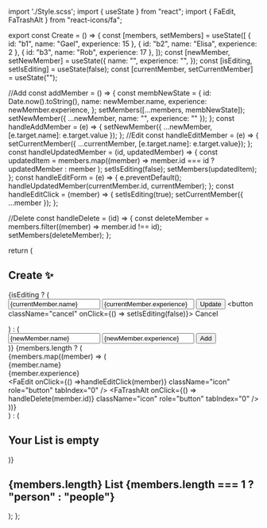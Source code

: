 import './Style.scss';
import { useState } from "react";
import { FaEdit, FaTrashAlt } from "react-icons/fa";

export const Create = () => {
  const [members, setMembers] = useState([
    { id: "b1", name: "Gael", experience: 15 },
    { id: "b2", name: "Elisa", experience: 2 },
    { id: "b3", name: "Rob", experience: 17 },
  ]);
  const [newMember, setNewMember] = useState({
    name: "",
    experience: "",
  });
  const [isEditing, setIsEditing] = useState(false);
  const [currentMember, setCurrentMember] = useState("");

  //Add
  const addMember = () => {
    const membNewState = {
      id: Date.now().toString(),
      name: newMember.name,
      experience: newMember.experience,
    };
    setMembers([...members, membNewState]);
    setNewMember({ ...newMember, name: "", experience: "" });
  };
  const handleAddMember = (e) => {
    setNewMember({ ...newMember, [e.target.name]: e.target.value });
  };
  //Edit
  const handleEditMember = (e) => {
    setCurrentMember({ ...currentMember, [e.target.name]: e.target.value});
  };
  const handleUpdatedMember = (id, updatedMember) => {
    const updatedItem = members.map((member) =>
      member.id === id ? updatedMember : member
    );
    setIsEditing(false);
    setMembers(updatedItem);
  };
  const handleEditForm = (e) => {
    e.preventDefault();
    handleUpdatedMember(currentMember.id, currentMember);
  };
  const handleEditClick = (member) => {
    setIsEditing(true);
    setCurrentMember({ ...member });
  };

  //Delete
  const handleDelete = (id) => {
    const deleteMember = members.filter((member) => member.id !== id);
    setMembers(deleteMember);
  };

  return (
    <div>
      <div className="people">
        <div className="container">
          <h2>Create ✨</h2>
          {isEditing ? (
            <form className="edit" onSubmit={handleEditForm}>
              <input
                name="name"
                type="text"
                placeholder="Edit Name"
                onChange={handleEditMember}
                value={currentMember.name}
              />
              <input
                name="experience"
                type="text"
                placeholder="Edit Experience"
                onChange={handleEditMember}
                value={currentMember.experience}
              />
              <button className="update" type="submit">
                Update
              </button>
              <button className="cancel" onClick={() => setIsEditing(false)}>
                Cancel
              </button>
            </form>
          ) : (
            <div className="add">
              <input
                onChange={handleAddMember}
                value={newMember.name}
                type="text"
                name="name"
                placeholder="Name"
              />
              <input
                onChange={handleAddMember}
                value={newMember.experience}
                type="text"
                name="experience"
                placeholder="Experience"
              />
              <button onClick={addMember}>Add</button>
            </div>
          )}
          {members.length ? (
            <div className="users">
              {members.map((member) => (
                <div key={member.id} className="user">
                  <div>{member.name}</div>
                  <div>{member.experience}</div>
                  <div className="icons">
                    <FaEdit 
                    onClick={() =>handleEditClick(member)}
                    className="icon" role="button" tabIndex="0" />
                    <FaTrashAlt
                      onClick={() => handleDelete(member.id)}
                      className="icon"
                      role="button"
                      tabIndex="0"
                    />
                  </div>
                </div>
              ))}
            </div>
          ) : (
            <h2>Your List is empty</h2>
          )}
        </div>
      </div>
      <footer>
        <h2>
          {members.length} List {members.length === 1 ? "person" : "people"}
        </h2>
      </footer>
    </div>
  );
};
